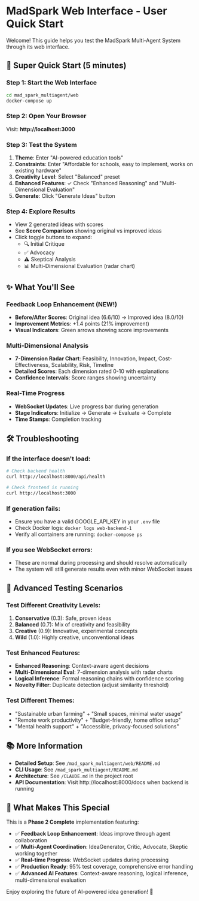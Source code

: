 # MadSpark Web Interface - User Quick Start

Welcome! This guide helps you test the MadSpark Multi-Agent System through its web interface.

## 🚀 Super Quick Start (5 minutes)

### Step 1: Start the Web Interface
```bash
cd mad_spark_multiagent/web
docker-compose up
```

### Step 2: Open Your Browser
Visit: **http://localhost:3000**

### Step 3: Test the System
1. **Theme**: Enter "AI-powered education tools"
2. **Constraints**: Enter "Affordable for schools, easy to implement, works on existing hardware"
3. **Creativity Level**: Select "Balanced" preset
4. **Enhanced Features**: ✓ Check "Enhanced Reasoning" and "Multi-Dimensional Evaluation"
5. **Generate**: Click "Generate Ideas" button

### Step 4: Explore Results
- View 2 generated ideas with scores
- See **Score Comparison** showing original vs improved ideas
- Click toggle buttons to expand:
  - 🔍 Initial Critique
  - ✅ Advocacy
  - ⚠️ Skeptical Analysis  
  - 📊 Multi-Dimensional Evaluation (radar chart)

## ✨ What You'll See

### Feedback Loop Enhancement (NEW!)
- **Before/After Scores**: Original idea (6.6/10) → Improved idea (8.0/10)
- **Improvement Metrics**: +1.4 points (21% improvement)
- **Visual Indicators**: Green arrows showing score improvements

### Multi-Dimensional Analysis
- **7-Dimension Radar Chart**: Feasibility, Innovation, Impact, Cost-Effectiveness, Scalability, Risk, Timeline
- **Detailed Scores**: Each dimension rated 0-10 with explanations
- **Confidence Intervals**: Score ranges showing uncertainty

### Real-Time Progress
- **WebSocket Updates**: Live progress bar during generation
- **Stage Indicators**: Initialize → Generate → Evaluate → Complete
- **Time Stamps**: Completion tracking

## 🛠️ Troubleshooting

### If the interface doesn't load:
```bash
# Check backend health
curl http://localhost:8000/api/health

# Check frontend is running
curl http://localhost:3000
```

### If generation fails:
- Ensure you have a valid GOOGLE_API_KEY in your `.env` file
- Check Docker logs: `docker logs web-backend-1`
- Verify all containers are running: `docker-compose ps`

### If you see WebSocket errors:
- These are normal during processing and should resolve automatically
- The system will still generate results even with minor WebSocket issues

## 🎯 Advanced Testing Scenarios

### Test Different Creativity Levels:
1. **Conservative** (0.3): Safe, proven ideas
2. **Balanced** (0.7): Mix of creativity and feasibility  
3. **Creative** (0.9): Innovative, experimental concepts
4. **Wild** (1.0): Highly creative, unconventional ideas

### Test Enhanced Features:
- **Enhanced Reasoning**: Context-aware agent decisions
- **Multi-Dimensional Eval**: 7-dimension analysis with radar charts
- **Logical Inference**: Formal reasoning chains with confidence scoring
- **Novelty Filter**: Duplicate detection (adjust similarity threshold)

### Test Different Themes:
- "Sustainable urban farming" + "Small spaces, minimal water usage"
- "Remote work productivity" + "Budget-friendly, home office setup"  
- "Mental health support" + "Accessible, privacy-focused solutions"

## 📚 More Information

- **Detailed Setup**: See `/mad_spark_multiagent/web/README.md`
- **CLI Usage**: See `/mad_spark_multiagent/README.md`
- **Architecture**: See `/CLAUDE.md` in the project root
- **API Documentation**: Visit http://localhost:8000/docs when backend is running

## 🎉 What Makes This Special

This is a **Phase 2 Complete** implementation featuring:
- ✅ **Feedback Loop Enhancement**: Ideas improve through agent collaboration
- ✅ **Multi-Agent Coordination**: IdeaGenerator, Critic, Advocate, Skeptic working together
- ✅ **Real-time Progress**: WebSocket updates during processing
- ✅ **Production Ready**: 95% test coverage, comprehensive error handling
- ✅ **Advanced AI Features**: Context-aware reasoning, logical inference, multi-dimensional evaluation

Enjoy exploring the future of AI-powered idea generation! 🚀